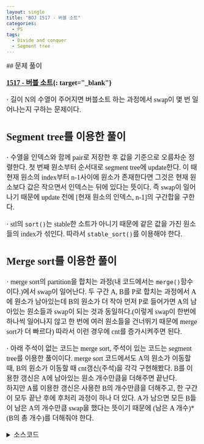 ```yaml
---
layout: single
title: "BOJ 1517 - 버블 소트"
categories:
  - PS
tags:
  - Divide and conquer
  - Segment tree
---
```


<div markdown="1" style="font-size:18px;font-family:'Consolas', 맑은 고딕;">
## 문제 풀이

**[1517 - 버블 소트](https://www.acmicpc.net/problem/1517){: target="_blank"}**

· 길이 N의 수열이 주어지면 버블소트 하는 과정에서 swap이 몇 번 일어나는지 구하는 문제이다.

Segment tree를 이용한 풀이
------
· 수열을 인덱스와 함께 pair로 저장한 후 값을 기준으로 오름차순 정렬한다. 첫 번째 원소부터 순서대로 segment tree에 update한다. 이 때 현재 원소의 index부터 n-1사이에 원소가 존재한다면 그것은 현재 원소보다 값은 작으면서 인덱스는 뒤에 있다는 뜻이다. 즉 swap이 일어나기 때문에 update 전에 [현재 원소의 인덱스, n-1]의 구간합을 구한다.

· stl의 `sort()`는 stable한 소트가 아니기 때문에 같은 값을 가진 원소들의 index가 섞인다. 따라서 `stable_sort()`를 이용해야 한다.

Merge sort를 이용한 풀이
------
· merge sort의 partition을 합치는 과정(내 코드에서는 `merge()`함수이다.)에서 swap이 일어난다. 두 구간 A, B를 P로 합치는 과정에서 A에 원소가 남아있는데 B의 원소가 더 작아 먼저 P로 들어가면 A의 남아있는 원소들과 swap이 되는 것과 동일하다.(이렇게 swap이 한번에 하나씩 일어나지 않고 한 번에 여러 원소들을 건너뛰기 때문에 merge sort가 더 빠르다) 따라서 이런 경우에 cnt를 증가시켜주면 된다.

· 아래 주석이 없는 코드는 merge sort, 주석이 있는 코드는 segment tree를 이용한 풀이이다. merge sort 코드에서도 A의 원소가 이동할 때, B의 원소가 이동할 때 cnt갱신(주석)을 각각 구현해봤다. B를 이용한 갱신은 A에 남아있는 원소 개수만큼을 더해주면 끝난다.  
하지만 A를 이용한 갱신은 사용한 B의 개수만큼을 더해주고, 한 구간이 모두 끝난 후에 후처리 과정이 하나 더 있다. A가 남으면 모든 B들이 남은 A의 개수만큼 swap을 했다는 뜻이기 때문에 (남은 A 개수)*(B의 총 개수)를 더해줘야 한다.


<details>
<summary>소스코드</summary>
<div markdown="1" style="font-size:20px;font-family:'Consolas', 맑은 고딕;">
```cpp
#include<bits/stdc++.h>
using namespace std;
typedef vector<int> vi;
typedef long long int lld;

lld cnt;

int mid(int s, int e){return (s+e)>>1;}
void mergesort(vi& p, int s, int e);
void merge(vi& p, int s, int mid, int e);

int main()
{
	ios::sync_with_stdio(false);
	cin.tie(0);
	int n;
	cin>>n;
	vi p(n);
	for(auto& i:p) cin>>i;
	mergesort(p, 0, n-1);
	cout<<cnt;
}

void mergesort(vi& p, int s, int e){
	if(s==e) return;
	mergesort(p, s, mid(s, e));
	mergesort(p, mid(s, e)+1, e);
	merge(p, s, mid(s, e), e);
}

void merge(vi& p, int s, int mid, int e){
	int aidx=s, bidx=mid+1, idx=0;
	vi t(e-s+1);
	while(aidx!=mid+1 && bidx!=e+1){
		if(p[aidx]<=p[bidx]){
			t[idx++]=p[aidx++];
			cnt+=bidx-mid-1;
		}
		else{
			t[idx++]=p[bidx++];
			//cnt+=mid-aidx+1;
		}
	}
	if(aidx!=mid+1){
		cnt+=(lld)(e-mid)*(mid-aidx+1);
		for(;aidx!=mid+1;) t[idx++]=p[aidx++];
	}
	else for(;bidx!=e+1;) t[idx++]=p[bidx++];
	for(int i=0;i<idx;i++) p[i+s]=t[i];
}

// #include<bits/stdc++.h>
// using namespace std;
// typedef vector<int> vi;
// typedef long long int lld;
// typedef pair<int, int> pii;

// bool compare(pii p1, pii p2){return p1.first<p2.first;}
// int mid(int s, int e){return (s+e)>>1;}
// void update(vi& st, int tidx, int s, int e, int nidx, int diff);
// int query(vi& st, int tidx, int s, int e, int fl, int fr);

// int main()
// {
// 	ios::sync_with_stdio(false);
// 	cin.tie(0);
// 	int n, sz=1;
// 	cin>>n;
// 	for(;sz<n;sz*=2);
// 	vi st(2*sz, 0);
// 	vector<pii> pairs;
// 	for(int i=0;i<n;i++){
// 		int t;
// 		cin>>t;
// 		pairs.push_back({t, i});
// 	}
// 	stable_sort(pairs.begin(), pairs.end(), compare);
// 	lld cnt=0;
// 	for(int i=0;i<n;i++){
// 		cnt+=query(st, 1, 0, n-1, pairs[i].second, n-1);
// 		update(st, 1, 0, n-1, pairs[i].second, 1);
// 	}
// 	cout<<cnt;
// }

// void update(vi& st, int tidx, int s, int e, int nidx, int diff){
// 	if(s>nidx || e<nidx) return;
// 	st[tidx]+=diff;
// 	if(s!=e){
// 		update(st, tidx*2, s, mid(s, e), nidx, diff);
// 		update(st, tidx*2+1, mid(s, e)+1, e, nidx, diff);
// 	}
// }

// int query(vi& st, int tidx, int s, int e, int fl, int fr){
// 	if(s>fr || e<fl) return 0;
// 	if(s>=fl && e<=fr) return st[tidx];
// 	return query(st, tidx*2, s, mid(s, e), fl, fr)+query(st, tidx*2+1, mid(s, e)+1, e, fl, fr);
// }

```
</div>
</details> 
<br>
## 풀고나서  

· merge sort를 이용한 풀이에서 A를 이용한 갱신에서 시간을 낭비했다. 후처리 과정에서 (남은 A)*(모든 B)를 cnt에 더해야 하는데 이 항을 캐스팅하지 않아서 계속 WA가 나왔다. 심지어 `(lld)((~)*(~))`로 하면 계산된 결과가 캐스팅되기 때문에 오버플로우 값 그대로 나온다는 것을 간과했다.
</div>